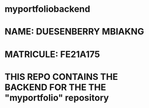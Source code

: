 # myportfoliobackend
# NAME: DUESENBERRY MBIAKNG
# MATRICULE: FE21A175 
# THIS REPO CONTAINS THE BACKEND FOR THE THE "myportfolio" repository 
